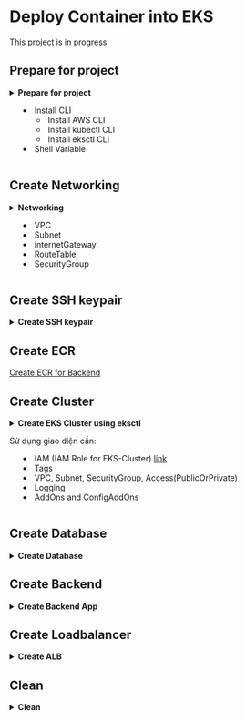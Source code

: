 **Deploy Container into EKS**
===

This project is in progress

## Prepare for project
<details>
<summary>
<b>Prepare for project</b>

- Install CLI
    - Install AWS CLI
    - Install kubectl CLI
    - Install eksctl CLI
- Shell Variable
</summary><br>

<details>
<summary>Install AWS CLI</summary>

```shell
# sudo apt install awscli -y
# aws --version
# aws configure
curl "https://awscli.amazonaws.com/awscli-exe-linux-x86_64.zip" -o "awscliv2.zip"
unzip awscliv2.zip
sudo ./aws/install --update # hoặc sudo ./aws/install nếu gặp lỗi
aws --version
```
</details>
<details>
<summary>Install kubectl CLI</summary>
<a href="https://docs.aws.amazon.com/eks/latest/userguide/install-kubectl.html">Installing or updating kubectl</a>

```shell
kubectl version --short --client
cd ~
mkdir kuberctl
cd kuberctl
# Download the Package
curl -O https://s3.us-west-2.amazonaws.com/amazon-eks/1.27.1/2023-04-19/bin/linux/amd64/kubectl
# Provide execute permissions
chmod +x ./kubectl
# Set the Path by copying to user Home Directory
mkdir -p $HOME/bin && cp ./kubectl $HOME/bin/kubectl && export PATH=$HOME/bin:$PATH
echo 'export PATH=$HOME/bin:$PATH' >> ~/.bashrc
# Verify the kubectl version
kubectl version --short --client
```
</details>
<details>
<summary>
Install eksctl CLI

</summary>

<a href="https://docs.aws.amazon.com/eks/latest/userguide/eksctl.html">Installing or updating eksctl</a>
<br>
<a href="https://github.com/eksctl-io/eksctl/blob/main/README.md#installation">Eksctl</a>

```shell
# for ARM systems, set ARCH to: `arm64`, `armv6` or `armv7`
ARCH=amd64
PLATFORM=$(uname -s)_$ARCH
# Download the Package (curl --silent --location)
curl -sLO "https://github.com/eksctl-io/eksctl/releases/latest/download/eksctl_$PLATFORM.tar.gz"
# extract
tar -xzf eksctl_$PLATFORM.tar.gz -C /tmp && rm eksctl_$PLATFORM.tar.gz

sudo mv -v /tmp/eksctl /usr/local/bin
```
</details>
<details>
<summary>Shell Variable</summary>

## Shell Variable
```shell
# project
project=eks-deploy
project2=Deploy2EKS
# global architect
region=ap-southeast-1
az_01=ap-southeast-1a
az_02=ap-southeast-1b
az_03=ap-southeast-1c
# tags
tags='[{"key":"purpose", "value":"test"}, {"key":"project", "value":"aws-container-deploy"}, {"key":"author", "value":"pthach"}]'
tags2='[{"Key":"purpose", "Value":"test"}, {"Key":"project", "Value":"aws-container-deploy"}, {"Key":"author", "Value":"pthach"}]'
tagspec='{Key=purpose,Value=test},{Key=project,Value=aws-container-deploy},{Key=author,Value=pthach}]'
# Identity
aws_account_id=$(aws sts get-caller-identity --query 'Account' --output text)
eks_task_backend_image=$aws_account_id.dkr.ecr.$region.amazonaws.com/backend-container:latest
# network
vpc_cidr=10.1.0.0/16
pubsubnet1_cidr=10.1.0.0/20
pubsubnet2_cidr=10.1.16.0/20
pubsubnet3_cidr=10.1.32.0/20
prisubnet1_cidr=10.1.128.0/20
prisubnet2_cidr=10.1.144.0/20
prisubnet3_cidr=10.1.160.0/20
# database
db_name="database"
db_password=$(cat db_password | base64)
```
</details>
</details>

## Create Networking

<details>
<summary>
<b>Networking</b>
<br>

- VPC
- Subnet
- internetGateway
- RouteTable
- SecurityGroup
</summary>

<details>
<summary>
Shell Variable
</summary>

```shell
vpc_name=$project-vpc
pubsubnet1_name=$project2-pubsubnet-$az_01
pubsubnet2_name=$project2-pubsubnet-$az_02
pubsubnet3_name=$project2-pubsubnet-$az_03
prisubnet1_name=$project2-prisubnet-$az_01
prisubnet2_name=$project2-prisubnet-$az_02
prisubnet3_name=$project2-prisubnet-$az_03
igw_name=$project2-igw
rtb_name=$project2-rtb
sgr_name=$project2-sgr
```
</details>
<details>
<summary>
VPC
</summary>

```shell
# Create VPC
vpc_id=$(aws ec2 create-vpc \
    --cidr-block $vpc_cidr \
    --region $region \
    --tag-specifications `echo 'ResourceType=vpc,Tags=[{Key=Name,Value='$vpc_name'},'$tagspec` \
    --output text \
    --query 'Vpc.VpcId')

# Enable dns-hostname feature in vpc
aws ec2 modify-vpc-attribute \
    --vpc-id $vpc_id \
    --enable-dns-hostnames '{"Value": true}'

echo $vpc_id
```
</details>
<details>
<summary>
Subnet
</summary>

```shell
# Create subnet
subnet_public_1=$(aws ec2 create-subnet \
    --availability-zone $az_01 \
    --cidr-block $pubsubnet1_cidr \
    --tag-specifications `echo 'ResourceType=subnet,Tags=[{Key=Name,Value='$pubsubnet1_name'},'$tagspec` \
    --vpc-id $vpc_id | jq -r '.Subnet.SubnetId')

subnet_public_2=$(aws ec2 create-subnet \
    --availability-zone $az_02 \
    --cidr-block $pubsubnet2_cidr \
    --tag-specifications `echo 'ResourceType=subnet,Tags=[{Key=Name,Value='$pubsubnet2_name'},'$tagspec` \
    --vpc-id $vpc_id | jq -r '.Subnet.SubnetId')

subnet_public_3=$(aws ec2 create-subnet \
    --availability-zone $az_03 \
    --cidr-block $pubsubnet3_cidr \
    --tag-specifications `echo 'ResourceType=subnet,Tags=[{Key=Name,Value='$pubsubnet3_name'},'$tagspec` \
    --vpc-id $vpc_id | jq -r '.Subnet.SubnetId')

subnet_private_1=$(aws ec2 create-subnet \
    --availability-zone $az_01 \
    --cidr-block $prisubnet1_cidr \
    --tag-specifications `echo 'ResourceType=subnet,Tags=[{Key=Name,Value='$prisubnet1_name'},'$tagspec` \
    --vpc-id $vpc_id | jq -r '.Subnet.SubnetId')

subnet_private_2=$(aws ec2 create-subnet \
    --availability-zone $az_02 \
    --cidr-block $prisubnet2_cidr \
    --tag-specifications `echo 'ResourceType=subnet,Tags=[{Key=Name,Value='$prisubnet2_name'},'$tagspec` \
    --vpc-id $vpc_id | jq -r '.Subnet.SubnetId')

subnet_private_3=$(aws ec2 create-subnet \
    --availability-zone $az_03 \
    --cidr-block $prisubnet3_cidr \
    --tag-specifications `echo 'ResourceType=subnet,Tags=[{Key=Name,Value='$prisubnet3_name'},'$tagspec` \
    --vpc-id $vpc_id | jq -r '.Subnet.SubnetId')

echo $subnet_public_1
echo $subnet_public_2
echo $subnet_public_3
echo $subnet_private_1
echo $subnet_private_2
echo $subnet_private_3
```
</details>
<details>
<summary>
internetGateway
</summary>

```shell
# Create Internet Gateway
gateway_id=$(aws ec2 create-internet-gateway \
    --region $region \
    --tag-specifications `echo 'ResourceType=internet-gateway,Tags=[{Key=Name,Value='$igw_name'},'$tagspec` \
    --output text \
    --query 'InternetGateway.InternetGatewayId')

aws ec2 attach-internet-gateway \
    --vpc-id $vpc_id \
    --internet-gateway-id $gateway_id

echo $gateway_id
```
</details>
<details>
<summary>
RouteTable
</summary>

```shell
# Create Route table
rtb_public_id=$(aws ec2 create-route-table \
    --tag-specifications `echo 'ResourceType=route-table,Tags=[{Key=Name,Value='$rtb_name'},'$tagspec` \
    --vpc-id $vpc_id | jq -r '.RouteTable.RouteTableId')

aws ec2 create-route \
    --route-table-id $rtb_public_id \
    --destination-cidr-block 0.0.0.0/0 \
    --gateway-id $gateway_id

# Associate each public subnet with the public route table
aws ec2 associate-route-table \
    --subnet-id $subnet_public_1 \
    --route-table-id $rtb_public_id

aws ec2 associate-route-table \
    --subnet-id $subnet_public_2 \
    --route-table-id $rtb_public_id

aws ec2 associate-route-table \
    --subnet-id $subnet_public_3 \
    --route-table-id $rtb_public_id

echo $rtb_public_id
```
</details>
<details>
<summary>
SecurityGroup
</summary>

```shell
# Create Security Group
sgr_id=$(aws ec2 create-security-group \
    --group-name $sgr_name \
    --description "Security group for EKS" \
    --tag-specifications `echo 'ResourceType=security-group,Tags=['$tagspec` \
    --vpc-id $vpc_id | jq -r '.GroupId')

aws ec2 authorize-security-group-ingress \
   --group-id $sgr_id \
   --protocol tcp \
   --port 80 \
   --cidr 0.0.0.0/0

aws ec2 authorize-security-group-ingress \
   --group-id $sgr_id \
   --protocol tcp \
   --port 22 \
   --cidr 0.0.0.0/0

aws ec2 authorize-security-group-ingress \
   --group-id $sgr_id \
   --protocol tcp \
   --port 5432 \
   --cidr 0.0.0.0/0

aws ec2 authorize-security-group-ingress \
   --group-id $sgr_id \
   --protocol tcp \
   --port 8080 \
   --cidr 0.0.0.0/0

echo $sgr_id
```
</details>
</details>

## Create SSH keypair

<details>
<summary>
<b>Create SSH keypair</b>
</summary>

```shell
keypair_name=$project-keypair
# Create Keypair
aws ec2 create-key-pair \
    --key-name $keypair_name \
    --region $region \
    --tag-specifications `echo 'ResourceType=key-pair,Tags=['$tagspec` \
    --query 'KeyMaterial' \
    --output text > ./$keypair_name.pem
```
</details>

## Create ECR

[Create ECR for Backend](../ECR/README.md)

## Create Cluster

<details>
<summary>
<b>Create EKS Cluster using eksctl</b>
<br>

Sử dụng giao diện cần:
- IAM (IAM Role for EKS-Cluster) [link](https://docs.aws.amazon.com/eks/latest/userguide/service_IAM_role.html#create-service-role)
- Tags
- VPC, Subnet, SecurityGroup, Access(PublicOrPrivate)
- Logging
- AddOns and ConfigAddOns
</summary>

```shell
# shell variable
eks_cluster_name=$project-cluster
eks_nodegroup_name=$project-ng-public
```
<details>
<summary>Using manifest</summary>
<a href="https://eksctl.io/">reference</a>

```shell
cat <<EOF | tee manifest/cluster.yaml
apiVersion: eksctl.io/v1alpha5
kind: ClusterConfig

metadata:
  name: $eks_cluster_name
  region: $region

availabilityZones:
  - $az_01
  - $az_02

vpc:
  subnets:
    private:
      private-01: { id: $subnet_private_1 }
      private-02: { id: $subnet_private_2 }
    public:
      public-01: { id: $subnet_public_1 }
      public-02: { id: $subnet_public_2 }
  sharedNodeSecurityGroup: $sgr_id
  manageSharedNodeSecurityGroupRules: false
  nat:
    gateway: Single
  clusterEndpoints:
    publicAccess: true

iam:
  withOIDC: true
  withAddonPolicies :
    imageBuilder: true
    autoScaler: true
    externalDNS: true
    certManager: true
    appMesh: true
    appMeshPreview: true
    ebs: true
    fsx: true
    efs: true
    awsLoadBalancerController: true
    xRay: true
    cloudWatch: true 

nodeGroups:
  - name: $eks_nodegroup_name
    labels: { role: workers }
    instanceType: t3.medium
    desiredCapacity: 1
    minSize: 1 
    maxSize: 2 
    volumeSize: 20 
    subnets:
      - public-01
    ssh:
      allowPublicSSHKeyRetrieval: true
      publicKeyName:$keypair_name
    iam:
      instanceProfileARN: "arn:aws:iam::123:instance-profile/eksctl-test-cluster-a-3-nodegroup-ng2-private-NodeInstanceProfile-Y4YKHLNINMXC"
      instanceRoleARN: "arn:aws:iam::123:role/eksctl-test-cluster-a-3-nodegroup-NodeInstanceRole-DNGMQTQHQHBJ"
      withAddonPolicies:
        autoScaler: true
        imageBuilder: true
managedNodeGroup:
  enabled : true

addons:
  albIngress :
    enabled : true
EOF

# Create Cluster
eksctl create cluster -f cluster.yaml


# Get List of cluster
eksctl get cluster

# Delete Cluster
eksctl delete cluster -f cluster.yaml
```
</details>
<details>
<summary>Using CLI</summary>

```shell


# Create Cluster
eksctl create cluster \
  --name=$eks_cluster_name \
  --region=$region \
  --zones=$az_01,$az_02 \
  --vpc-private-subnets=$subnet_private_1,$subnet_private_2 \
  --vpc-public-subnets=$subnet_public_1,$subnet_public_2 \
  --vpc-nat-mode=Single \
  --without-nodegroup \
  --version=1.27

# Get List of clusters
eksctl get cluster
# Create & Associate IAM OIDC Provider for our EKS Cluster
eksctl utils associate-iam-oidc-provider \
    --region region-code \
    --cluster $eks_cluster_name \
    --approve

# Create Public Node Group   
eksctl create nodegroup \
  --cluster=$eks_cluster_name \
  --region=$region \
  --name=$eks_nodegroup_name \
  --node-type=t3.medium \
  --nodes=1 \
  --nodes-min=1 \
  --nodes-max=2 \
  --node-volume-size=20 \
  --ssh-access \
  --ssh-public-key=$keypair_name \
  --managed \
  --asg-access \
  --external-dns-access \
  --full-ecr-access \
  --alb-ingress-access
```
</details>
</details>

## Create Database

<details>
<summary>
<b>Create Database</b>
</summary>

```shell
cat <<EOF | tee manifest/mysql.yaml
---
apiVersion: v1
kind: Secret
metadata:
  name: postgres-db-password
type: Opaque
data: 
  db-password: $db_password
---
apiVersion: storage.k8s.io/v1
kind: StorageClass
metadata: 
  name: ebs-postgres-sc
provisioner: ebs.csi.aws.com
volumeBindingMode: WaitForFirstConsumer 
---
apiVersion: v1
kind: PersistentVolumeClaim
metadata:
  name: ebs-postgres-pvc
spec:
  accessModes:
    - ReadWriteOnce
  storageClassName: ebs-postgres-sc
  resources:
    requests:
      storage: 4Gi
---
apiVersion: v1
kind: ConfigMap
metadata:
  name: postgres-dbcreation-script
data:
  postgres.sql: |-
    DROP DATABASE IF EXISTS $db_name;
    CREATE DATABASE $db_name;
---
apiVersion: apps/v1
kind: Deployment
metadata:
  name: postgres
spec:
  replicas: 1
  selector:
    matchLabels:
      app: postgres
  strategy:
    type: Recreate
  template:
    metadata:
      labels:
        app: postgres
    spec:
      containers:
        - name: postgres
          image: postgres:latest
          env:
            - name: POSTGRES_PASSWORD
              valueFrom:
                secretKeyRef:
                  name: postgres-db-password
                  key: db-password
          ports:
            - containerPort: 5432
              name: postgres
          volumeMounts:
            - name: postgres-persistent-storage
              mountPath: /var/lib/postgres
            - name: postgres-dbcreation-script
              mountPath: /docker-entrypoint-initdb.d                                      
      volumes:
        - name: postgres-persistent-storage
          persistentVolumeClaim:
            claimName: ebs-postgres-pvc
        - name: postgres-dbcreation-script
          configMap:
            name: postgres-dbcreation-script
---
apiVersion: v1
kind: Service
metadata:
  name: postgres
spec:
  selector:
    app: postgres
  ports:
    - port: 5432
  clusterIP: None
---
EOF
```
</details>

## Create Backend

<details>
<summary>
<b>Create Backend App</b>
</summary>

```shell
cat <<EOF | tee manifest/mysql.yaml
---
apiVersion: apps/v1
kind: Deployment 
metadata:
  name: backendapp
  labels:
    app: backend-restapp
spec:
  replicas: 1
  selector:
    matchLabels:
      app: backend-restapp
  template:  
    metadata:
      labels: 
        app: backend-restapp
    spec:
      containers:
        - name: backend-restapp
          image: $ecr???
          ports: 
            - containerPort: 8080           
          env:
            - name: POSTGRES_HOST
              value: "postgres"                      
            - name: POSTGRES_DB
              value: "$db_name"            
            - name: DB_PASSWORD
              valueFrom:
                secretKeyRef:
                  name: postgres-db-password
                  key: db-password      
---
apiVersion: v1
kind: Service
metadata:
  name: backend-restapp-service
  labels: 
    app: backend-restapp
spec:
  type: NodePort
  selector:
    app: backend-restapp
  ports: 
    - port: 8080
      targetPort: 8080
      nodePort: 31231
---
EOF
```
</details>

## Create Loadbalancer

<details>
<summary>
<b>Create ALB</b>
</summary>

```shell
cat <<EOF | tee manifest/mysql.yaml

EOF
```
</details>

## Clean

<details>
<summary>
<b>Clean</b>
</summary>

```shell
```
</details>